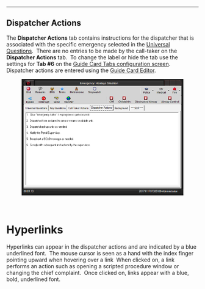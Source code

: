   ------------------------
  **Dispatcher Actions**
  ------------------------

The **Dispatcher Actions** tab contains instructions for the dispatcher
that is associated with the specific emergency selected in the
[Universal Questions](General%20Questions.htm).  There are no entries to
be made by the call-taker on the **Dispatcher Actions** tab.  To change
the label or hide the tab use the settings for **Tab #6** on the [Guide
Card Tabs configuration screen](Guide%20Card%20Tabs%20Settings.htm). 
Dispatcher actions are entered using the [Guide Card
Editor](Guide%20Card%20Editor.htm).

<figure><img src=".gitbook/assets/Dispatcher Actions_files/image001.png" alt=""><figcaption></figcaption></figure> 

 

# Hyperlinks

Hyperlinks can appear in the dispatcher actions and are indicated by a
blue underlined font.  The mouse cursor is seen as a hand with the index
finger pointing upward when hovering over a link  When clicked on, a
link performs an action such as opening a scripted procedure window or
changing the chief complaint.  Once clicked on, links appear with a
blue, bold, underlined font.
